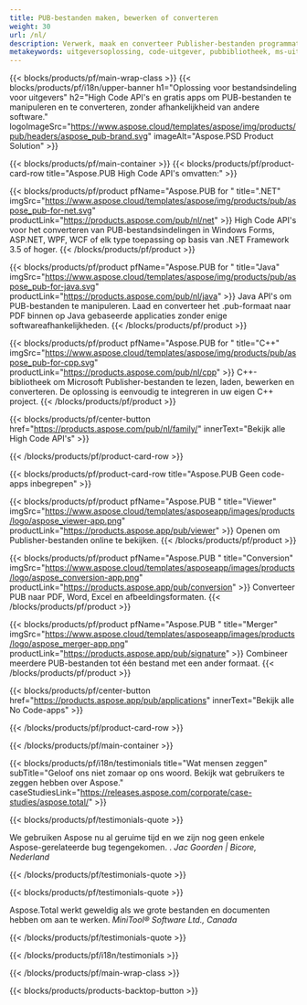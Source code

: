 ```yaml
---
title: PUB-bestanden maken, bewerken of converteren
weight: 30
url: /nl/
description: Verwerk, maak en converteer Publisher-bestanden programmatisch met de High Code API's. Integreer de functionaliteit in uw product!
metakeywords: uitgeversoplossing, code-uitgever, pubbibliotheek, ms-uitgeversbibliotheek
---
```


{{< blocks/products/pf/main-wrap-class >}}
{{< blocks/products/pf/i18n/upper-banner h1="Oplossing voor bestandsindeling voor uitgevers" h2="High Code API's en gratis apps om PUB-bestanden te manipuleren en te converteren, zonder afhankelijkheid van andere software."  logoImageSrc="https://www.aspose.cloud/templates/aspose/img/products/pub/headers/aspose_pub-brand.svg" imageAlt="Aspose.PSD Product Solution" >}}

{{< blocks/products/pf/main-container >}}
{{< blocks/products/pf/product-card-row title="Aspose.PUB High Code API's omvatten:" >}}

{{< blocks/products/pf/product pfName="Aspose.PUB for " title=".NET" imgSrc="https://www.aspose.cloud/templates/aspose/img/products/pub/aspose_pub-for-net.svg" productLink="https://products.aspose.com/pub/nl/net" >}}
High Code API's voor het converteren van PUB-bestandsindelingen in Windows Forms, ASP.NET, WPF, WCF of elk type toepassing op basis van .NET Framework 3.5 of hoger.
{{< /blocks/products/pf/product >}}

{{< blocks/products/pf/product pfName="Aspose.PUB for " title="Java" imgSrc="https://www.aspose.cloud/templates/aspose/img/products/pub/aspose_pub-for-java.svg" productLink="https://products.aspose.com/pub/nl/java" >}}
Java API's om PUB-bestanden te manipuleren. Laad en converteer het .pub-formaat naar PDF binnen op Java gebaseerde applicaties zonder enige softwareafhankelijkheden.
{{< /blocks/products/pf/product >}}

{{< blocks/products/pf/product pfName="Aspose.PUB for " title="C++" imgSrc="https://www.aspose.cloud/templates/aspose/img/products/pub/aspose_pub-for-cpp.svg" productLink="https://products.aspose.com/pub/nl/cpp" >}}
C++-bibliotheek om Microsoft Publisher-bestanden te lezen, laden, bewerken en converteren. De oplossing is eenvoudig te integreren in uw eigen C++ project.
{{< /blocks/products/pf/product >}}

{{< blocks/products/pf/center-button href="https://products.aspose.com/pub/nl/family/" innerText="Bekijk alle High Code API's" >}}

{{< /blocks/products/pf/product-card-row >}}

{{< blocks/products/pf/product-card-row title="Aspose.PUB Geen code-apps inbegrepen" >}}

{{< blocks/products/pf/product pfName="Aspose.PUB " title="Viewer" imgSrc="https://www.aspose.cloud/templates/asposeapp/images/products/logo/aspose_viewer-app.png" productLink="https://products.aspose.app/pub/viewer" >}} Openen om Publisher-bestanden online te bekijken. {{< /blocks/products/pf/product >}}

{{< blocks/products/pf/product pfName="Aspose.PUB " title="Conversion" imgSrc="https://www.aspose.cloud/templates/asposeapp/images/products/logo/aspose_conversion-app.png" productLink="https://products.aspose.app/pub/conversion" >}} Converteer PUB naar PDF, Word, Excel en afbeeldingsformaten. {{< /blocks/products/pf/product >}}

{{< blocks/products/pf/product pfName="Aspose.PUB " title="Merger" imgSrc="https://www.aspose.cloud/templates/asposeapp/images/products/logo/aspose_merger-app.png" productLink="https://products.aspose.app/pub/signature" >}} Combineer meerdere PUB-bestanden tot één bestand met een ander formaat. {{< /blocks/products/pf/product >}}

{{< blocks/products/pf/center-button href="https://products.aspose.app/pub/applications" innerText="Bekijk alle No Code-apps" >}}

{{< /blocks/products/pf/product-card-row >}}

{{< /blocks/products/pf/main-container >}}

{{< blocks/products/pf/i18n/testimonials title="Wat mensen zeggen" subTitle="Geloof ons niet zomaar op ons woord. Bekijk wat gebruikers te zeggen hebben over Aspose." caseStudiesLink="https://releases.aspose.com/corporate/case-studies/aspose.total/" >}}

{{< blocks/products/pf/testimonials-quote >}}
<p class="first">
 We gebruiken Aspose nu al geruime tijd en we zijn nog geen enkele Aspose-gerelateerde bug tegengekomen. .
 <em>
  Jac Goorden | Bicore, Nederland
 </em>
</p>

{{< /blocks/products/pf/testimonials-quote >}}

{{< blocks/products/pf/testimonials-quote >}}
<p class="second">
 Aspose.Total werkt geweldig als we grote bestanden en documenten hebben om aan te werken.
 <em>
  MiniTool® Software Ltd., Canada
 </em>
</p>

{{< /blocks/products/pf/testimonials-quote >}}

{{< /blocks/products/pf/i18n/testimonials >}}

{{< /blocks/products/pf/main-wrap-class >}}

{{< blocks/products/products-backtop-button >}}